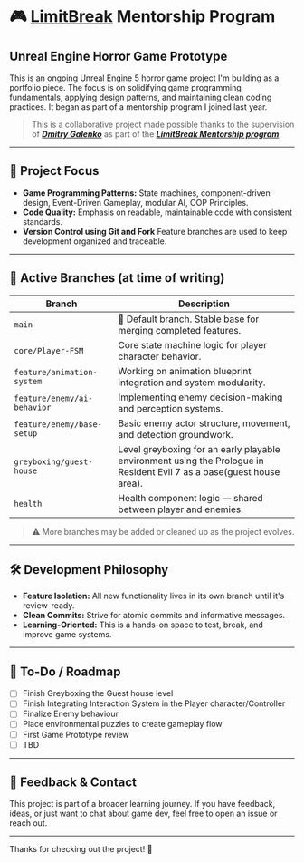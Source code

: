 # 🎮 [LimitBreak]() Mentorship Program

## Unreal Engine Horror Game Prototype

This is an ongoing Unreal Engine 5 horror game project I'm building as a portfolio piece. The focus is on solidifying game programming fundamentals, applying design patterns, and maintaining clean coding practices. It began as part of a mentorship program I joined last year.


>This is a collaborative project made possible thanks to the supervision of [_**Dmitry Galenko**_](https://www.linkedin.com/in/dmitrygalenko/) as part of the [**_LimitBreak Mentorship program_**](https://www.limitbreak.co.uk/).


---

## 🧱 Project Focus

- **Game Programming Patterns:** State machines, component-driven design, Event-Driven Gameplay, modular AI, OOP Principles.
- **Code Quality:** Emphasis on readable, maintainable code with consistent standards.
- **Version Control using Git and Fork** Feature branches are used to keep development organized and traceable.

---

## 🌿 Active Branches (at time of writing)

| Branch | Description |
|--------|-------------|
| `main` | 🚩 Default branch. Stable base for merging completed features. |
| `core/Player-FSM` | Core state machine logic for player character behavior. |
| `feature/animation-system` | Working on animation blueprint integration and system modularity. |
| `feature/enemy/ai-behavior` | Implementing enemy decision-making and perception systems. |
| `feature/enemy/base-setup` | Basic enemy actor structure, movement, and detection groundwork. |
| `greyboxing/guest-house` | Level greyboxing for an early playable environment using the Prologue in Resident Evil 7 as a base(guest house area). |
| `health` | Health component logic — shared between player and enemies. |

> ⚠️ More branches may be added or cleaned up as the project evolves.

---

## 🛠️ Development Philosophy

- **Feature Isolation:** All new functionality lives in its own branch until it's review-ready.
- **Clean Commits:** Strive for atomic commits and informative messages.
- **Learning-Oriented:** This is a hands-on space to test, break, and improve game systems.

---

## 📌 To-Do / Roadmap

- [ ] Finish Greyboxing the Guest house level
- [ ] Finish Integrating Interaction System in the Player character/Controller
- [ ] Finalize Enemy behaviour
- [ ] Place environmental puzzles to create gameplay flow
- [ ] First Game Prototype review
- [ ] TBD

---

## 🤝 Feedback & Contact

This project is part of a broader learning journey. If you have feedback, ideas, or just want to chat about game dev, feel free to open an issue or reach out.

---

Thanks for checking out the project! 🙌
